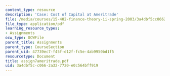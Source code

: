 ```yaml
---
content_type: resource
description: 'Case: Cost of Capital at Ameritrade'
file: /media/courses/15-402-finance-theory-ii-spring-2003/3a4dbf5cc0662a327720e0c564bff919_assign7ameritrade.pdf
file_type: application/pdf
learning_resource_types:
- Assignments
ocw_type: OCWFile
parent_title: Assignments
parent_type: CourseSection
parent_uid: 47739ec7-f45f-d12f-fc5e-4ab9950bd1f5
resourcetype: Document
title: assign7ameritrade.pdf
uid: 3a4dbf5c-c066-2a32-7720-e0c564bff919
---
```

